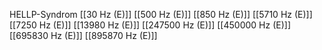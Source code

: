 HELLP-Syndrom
[[30 Hz (E)]]
[[500 Hz (E)]]
[[850 Hz (E)]]
[[5710 Hz (E)]]
[[7250 Hz (E)]]
[[13980 Hz (E)]]
[[247500 Hz (E)]]
[[450000 Hz (E)]]
[[695830 Hz (E)]]
[[895870 Hz (E)]]